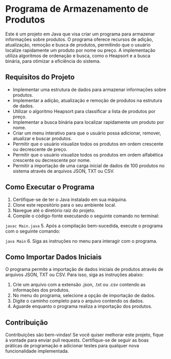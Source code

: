 # Programa de Armazenamento de Produtos

Este é um projeto em Java que visa criar um programa para armazenar informações sobre produtos. O programa oferece recursos de adição, atualização, remoção e busca de produtos, permitindo que o usuário localize rapidamente um produto por nome ou preço. A implementação utiliza algoritmos de ordenação e busca, como o Heapsort e a busca binária, para otimizar a eficiência do sistema.

## Requisitos do Projeto

- Implementar uma estrutura de dados para armazenar informações sobre produtos.
- Implementar a adição, atualização e remoção de produtos na estrutura de dados.
- Utilizar o algoritmo Heapsort para classificar a lista de produtos por preço.
- Implementar a busca binária para localizar rapidamente um produto por nome.
- Criar um menu interativo para que o usuário possa adicionar, remover, atualizar e buscar produtos.
- Permitir que o usuário visualize todos os produtos em ordem crescente ou decrescente de preço.
- Permitir que o usuário visualize todos os produtos em ordem alfabética crescente ou decrescente por nome.
- Permitir a importação de uma carga inicial de dados de 100 produtos no sistema através de arquivos JSON, TXT ou CSV.

## Como Executar o Programa

1. Certifique-se de ter o Java instalado em sua máquina.
2. Clone este repositório para o seu ambiente local.
3. Navegue até o diretório raiz do projeto.
4. Compile o código-fonte executando o seguinte comando no terminal:

  `javac Main.java`
5. Após a compilação bem-sucedida, execute o programa com o seguinte comando:

  `java Main`
6. Siga as instruções no menu para interagir com o programa.

## Como Importar Dados Iniciais

O programa permite a importação de dados iniciais de produtos através de arquivos JSON, TXT ou CSV. Para isso, siga as instruções abaixo:
1. Crie um arquivo com a extensão .json, .txt ou .csv contendo as informações dos produtos.
2. No menu do programa, selecione a opção de importação de dados.
3. Digite o caminho completo para o arquivo contendo os dados.
4. Aguarde enquanto o programa realiza a importação dos produtos.

## Contribuição

Contribuições são bem-vindas! Se você quiser melhorar este projeto, fique à vontade para enviar pull requests. Certifique-se de seguir as boas práticas de programação e adicionar testes para qualquer nova funcionalidade implementada.
   
